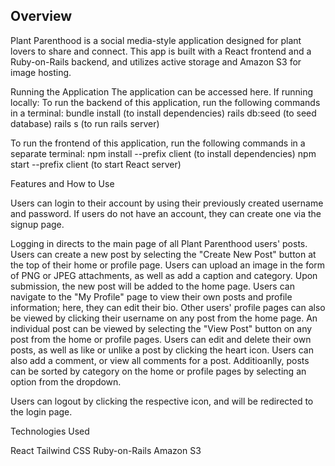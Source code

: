 ## Overview
Plant Parenthood is a social media-style application designed for plant lovers to share and connect. This app is built with a React frontend and a Ruby-on-Rails backend, and utilizes active storage and Amazon S3 for image hosting.

Running the Application
The application can be accessed here.
If running locally: 
To run the backend of this application, run the following commands in a terminal: bundle install (to install dependencies) rails db:seed (to seed database) rails s (to run rails server)

To run the frontend of this application, run the following commands in a separate terminal: npm install --prefix client (to install dependencies) npm start --prefix client (to start React server)

Features and How to Use

Users can login to their account by using their previously created username and password. If users do not have an account, they can create one via the signup page.

Logging in directs to the main page of all Plant Parenthood users' posts.
Users can create a new post by selecting the "Create New Post" button at the top of their home or profile page. Users can upload an image in the form of PNG or JPEG attachments, as well as add a caption and category. Upon submission, the new post will be added to the home page.
Users can navigate to the "My Profile" page to view their own posts and profile information; here, they can edit their bio.
Other users' profile pages can also be viewed by clicking their username on any post from the home page.
An individual post can be viewed by selecting the "View Post" button on any post from the home or profile pages. Users can edit and delete their own posts, as well as like or unlike a post by clicking the heart icon. Users can also add a comment, or view all comments for a post.
Additioanlly, posts can be sorted by category on the home or profile pages by selecting an option from the dropdown.

Users can logout by clicking the respective icon, and will be redirected to the login page.

Technologies Used

React
Tailwind CSS
Ruby-on-Rails
Amazon S3